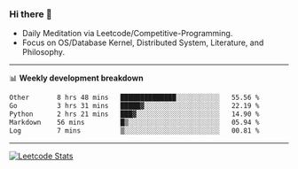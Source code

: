### Hi there 👋
* Daily Meditation via Leetcode/Competitive-Programming.
* Focus on OS/Database Kernel, Distributed System, Literature, and Philosophy.

-------

📊 **Weekly development breakdown**
<!--START_SECTION:waka-->

```txt
Other       8 hrs 48 mins   ██████████████░░░░░░░░░░░   55.56 %
Go          3 hrs 31 mins   █████▓░░░░░░░░░░░░░░░░░░░   22.19 %
Python      2 hrs 21 mins   ███▓░░░░░░░░░░░░░░░░░░░░░   14.90 %
Markdown    56 mins         █▒░░░░░░░░░░░░░░░░░░░░░░░   05.94 %
Log         7 mins          ▒░░░░░░░░░░░░░░░░░░░░░░░░   00.81 %
```

<!--END_SECTION:waka-->

-------

[![Leetcode Stats](https://leetcard.jacoblin.cool/hzhang413?font=Fira+Mono)](https://leetcode.com/fxrc)
<!-- ![image](./cyberpunk-ghost-in-the-shell.gif)
![image](./gis-archive.png) -->

